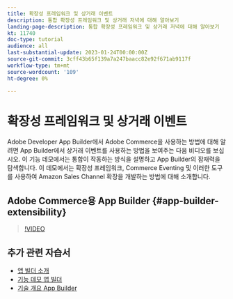 ```yaml
---
title: 확장성 프레임워크 및 상거래 이벤트
description: 통합 확장성 프레임워크 및 상거래 저녁에 대해 알아보기
landing-page-description: 통합 확장성 프레임워크 및 상거래 저녁에 대해 알아보기
kt: 11740
doc-type: tutorial
audience: all
last-substantial-update: 2023-01-24T00:00:00Z
source-git-commit: 3cff43b65f139a7a247baacc82e92f671ab9117f
workflow-type: tm+mt
source-wordcount: '109'
ht-degree: 0%

---
```



# 확장성 프레임워크 및 상거래 이벤트

Adobe Developer App Builder에서 Adobe Commerce을 사용하는 방법에 대해 알려면 App Builder에서 상거래 이벤트를 사용하는 방법을 보여주는 다음 비디오를 보십시오. 이 기능 데모에서는 통합이 작동하는 방식을 설명하고 App Builder의 잠재력을 탐색합니다. 이 데모에서는 확장성 프레임워크, Commerce Eventing 및 이러한 도구를 사용하여 Amazon Sales Channel 확장을 개발하는 방법에 대해 소개합니다.

## Adobe Commerce용 App Builder {#app-builder-extensibility}

>[!VIDEO](https://video.tv.adobe.com/v/3413328)

## 추가 관련 자습서

- [앱 빌더 소개](../app-builder/introduction-to-app-builder.md)
- [기능 데모 앱 빌더](../app-builder/app-builder-functional-demonstration.md)
- [기술 개요 App Builder](../app-builder/app-builder-technical-overview.md)
